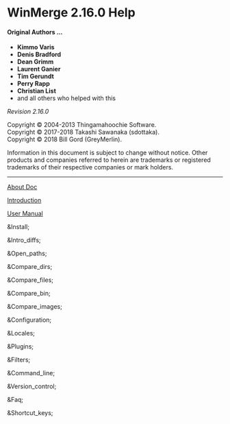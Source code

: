 # WinMerge 2.16.0 Help


#### Original Authors ...

- **Kimmo Varis**
- **Denis Bradford**
- **Dean Grimm**
- **Laurent Ganier**
- **Tim Gerundt**
- **Perry Rapp**
- **Christian List**
- and all others who helped with this

*Revision 2.16.0*

Copyright &copy; 2004-2013  Thingamahoochie Software.  
Copyright &copy; 2017-2018  Takashi Sawanaka (sdottaka).  
Copyright &copy; 2018  Bill Gord (GreyMerlin).   

Information in this document is subject to change without notice.
      Other products and companies referred to herein are trademarks or
      registered trademarks of their respective companies or mark
      holders.

--------

[About Doc](./About_Doc.md)

[Introduction](./Introduction.md)

[User Manual](./Quick_start.md) 

  &Install;

  &Intro_diffs;

  &Open_paths;

  &Compare_dirs;

  &Compare_files;

  &Compare_bin;

  &Compare_images;

  &Configuration;

  &Locales;

  &Plugins;

  &Filters;

  &Command_line;

  &Version_control;

  &Faq;

  &Shortcut_keys;

